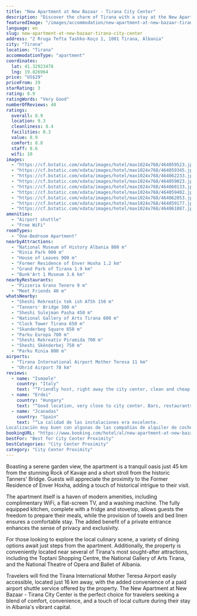 ```yaml
---
title: "New Apartment at New Bazaar - Tirana City Center"
description: "Discover the charm of Tirana with a stay at the New Apartment at New Bazaar, ideally located in the heart of the city center."
featuredImage: "/images/accommodation/new-apartment-at-new-bazaar-tirana-city-center-464059523.jpg"
language: en
slug: new-apartment-at-new-bazaar-tirana-city-center
address: "2 Rruga Tefta Tashko-Koço 1, 1001 Tirana, Albania"
city: "Tirana"
location: "Tirana"
accommodationType: "apartment"
coordinates:
  lat: 41.32923478
  lng: 19.826964
price: "US$29"
priceFrom: 29
starRating: 3
rating: 8.9
ratingWords: "Very Good"
numberOfReviews: 40
ratings:
  overall: 8.9
  location: 9.3
  cleanliness: 8.4
  facilities: 8.3
  value: 8.9
  comfort: 8.8
  staff: 8.6
  wifi: 10
images:
  - "https://cf.bstatic.com/xdata/images/hotel/max1024x768/464059523.jpg?k=9c6ca75ab6b804c565c6b86a7ccdb437583b73008738cdcd65fda659217039ad&o=&hp=1"
  - "https://cf.bstatic.com/xdata/images/hotel/max1024x768/464059345.jpg?k=10ff3b0342335ca4dd0247125fcbdb695f9b64388d198a513d1831719921938a&o=&hp=1"
  - "https://cf.bstatic.com/xdata/images/hotel/max1024x768/464062233.jpg?k=d4a45f6b1a3edd7b62f1d2706f3eb313f311640c099282f6987a6918beab1f60&o=&hp=1"
  - "https://cf.bstatic.com/xdata/images/hotel/max1024x768/464059023.jpg?k=35281cbf3b8e593a0a293f714125d06f66d1cf171d9da0403059a26470947c83&o=&hp=1"
  - "https://cf.bstatic.com/xdata/images/hotel/max1024x768/464060133.jpg?k=7717b6beead2e4439904f8171b42ce856b7b304b1979d7c698de0c5ba3957926&o=&hp=1"
  - "https://cf.bstatic.com/xdata/images/hotel/max1024x768/464059402.jpg?k=c1ed314ffcaa98be390c7329c1acc1d73cf3b82629584de288ca65831b3e7448&o=&hp=1"
  - "https://cf.bstatic.com/xdata/images/hotel/max1024x768/464062053.jpg?k=94ef317c8f84f06216833a71d0e58163bf72721aae1c3fe20f2fef093cb1d732&o=&hp=1"
  - "https://cf.bstatic.com/xdata/images/hotel/max1024x768/464059177.jpg?k=a47b6d49d22a195a444272746ad72c1a7bef6223959ec3dffd2e27a974cd1d1e&o=&hp=1"
  - "https://cf.bstatic.com/xdata/images/hotel/max1024x768/464061887.jpg?k=52af696a43c6166f26b7600700f2b76e356e23e66dd67b84f25bc5bab05f9553&o=&hp=1"
amenities:
  - "Airport shuttle"
  - "Free WiFi"
roomTypes:
  - "One-Bedroom Apartment"
nearbyAttractions:
  - "National Museum of History Albania 800 m"
  - "Rinia Park 900 m"
  - "House of Leaves 900 m"
  - "Former Residence of Enver Hoxha 1.2 km"
  - "Grand Park of Tirana 1.9 km"
  - "Bunk'Art 1 Museum 3.6 km"
nearbyRestaurants:
  - "Pizzeria Grano Tenero 9 m"
  - "Meet Friends 40 m"
whatsNearby:
  - "Sheshi Rekreativ tek ish ATSh 150 m"
  - "Tanners' Bridge 300 m"
  - "Sheshi Sulejman Pasha 450 m"
  - "National Gallery of Arts Tirana 600 m"
  - "Clock Tower Tirana 650 m"
  - "Skanderbeg Square 650 m"
  - "Parku Europa 700 m"
  - "Sheshi Rekreativ Piramida 700 m"
  - "Sheshi Skënderbej 750 m"
  - "Parku Rinia 800 m"
airports:
  - "Tirana International Airport Mother Teresa 11 km"
  - "Ohrid Airport 78 km"
reviews:
  - name: "Ismaele"
    country: "Italy"
    text: "“Friendly host, right away the city center, clean and cheap.”"
  - name: "Erdei"
    country: "Hungary"
    text: "“Good location, very close to city center. Bars, restaurants and supermarket in 2 mins walk.”"
  - name: "Jcanadas"
    country: "Spain"
    text: "“La calidad de las instalaciones era excelente.
Localización muy buen con algunas de las compañías de alquiler de coches.”"
bookingURL: "https://www.booking.com/hotel/al/new-apartment-at-new-bazaar-tirana-city-center.en-gb.html?aid=8035640"
bestFor: "Best for City Center Proximity"
bestCategories: "City Center Proximity"
category: "City Center Proximity"
---
```


Boasting a serene garden view, the apartment is a tranquil oasis just 45 km from the stunning Rock of Kavaje and a short stroll from the historic Tanners' Bridge. Guests will appreciate the proximity to the Former Residence of Enver Hoxha, adding a touch of historical intrigue to their visit.

The apartment itself is a haven of modern amenities, including complimentary WiFi, a flat-screen TV, and a washing machine. The fully equipped kitchen, complete with a fridge and stovetop, allows guests the freedom to prepare their meals, while the provision of towels and bed linen ensures a comfortable stay. The added benefit of a private entrance enhances the sense of privacy and exclusivity.

For those looking to explore the local culinary scene, a variety of dining options await just steps from the apartment. Additionally, the property is conveniently located near several of Tirana's most sought-after attractions, including the Toptani Shopping Centre, the National Gallery of Arts Tirana, and the National Theatre of Opera and Ballet of Albania.

Travelers will find the Tirana International Mother Teresa Airport easily accessible, located just 16 km away, with the added convenience of a paid airport shuttle service offered by the property. The New Apartment at New Bazaar - Tirana City Center is the perfect choice for travelers seeking a blend of comfort, convenience, and a touch of local culture during their stay in Albania's vibrant capital.